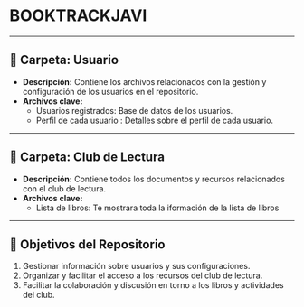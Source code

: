 # BOOKTRACKJAVI
---

## 📁 **Carpeta: Usuario**
- **Descripción:** Contiene los archivos relacionados con la gestión y configuración de los usuarios en el repositorio.
- **Archivos clave:**
  - Usuarios registrados: Base de datos de los usuarios.
  - Perfil de cada usuario : Detalles sobre el perfil de cada usuario.
---

## 📁 **Carpeta: Club de Lectura**
- **Descripción:** Contiene todos los documentos y recursos relacionados con el club de lectura.
- **Archivos clave:**
  - Lista de libros: Te mostrara toda la iformación de la lista de libros

---

## 🚀 **Objetivos del Repositorio**
1. Gestionar información sobre usuarios y sus configuraciones.
2. Organizar y facilitar el acceso a los recursos del club de lectura.
3. Facilitar la colaboración y discusión en torno a los libros y actividades del club.

